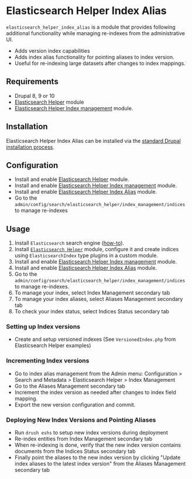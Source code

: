 # Elasticsearch Helper Index Alias

`elasticsearch_helper_index_alias` is a module that provides following additional
functionality while managing re-indexes from the administrative UI.

- Adds version index capabilities
- Adds index alias functionality for pointing aliases to index version.
- Useful for re-indexing large datasets after changes to index mappings.

## Requirements

* Drupal 8, 9 or 10
* [Elasticsearch Helper][elasticsearch_helper] module
* [Elasticsearch Helper Index management][elasticsearch_helper_index_management]
  module.

## Installation

Elasticsearch Helper Index Alias can be installed via the
[standard Drupal installation process](https://www.drupal.org/docs/extending-drupal/installing-drupal-modules).

## Configuration

* Install and enable [Elasticsearch Helper][elasticsearch_helper] module.
* Install and enable [Elasticsearch Helper Index management][elasticsearch_helper_index_management]
  module.
* Install and enable [Elasticsearch Helper Index Alias][elasticsearch_helper_index_alias]
  module.
* Go to the `admin/config/search/elasticsearch_helper/index_management/indices` to manage re-indexes

## Usage

1. Install `Elasticsearch` search engine ([how-to][elasticsearch_download]).
2. Install [``Elasticsearch Helper``][elasticsearch_helper] module, configure it and create indices using `ElasticsearchIndex` type plugins in a custom module.
3. Install and enable [Elasticsearch Helper Index management][elasticsearch_helper_index_management] module.
4. Install and enable [Elasticsearch Helper Index Alias][elasticsearch_helper_index_alias] module.
5. Go to the `admin/config/search/elasticsearch_helper/index_management/indices` to manage re-indexes.
6. To manage your index, select Index Management secondary tab
7. To manage your index aliases, select Aliases Management secondary tab
8. To check your index status, select Indices Status secondary tab

### Setting up Index versions
- Create and setup versioned indexes (See `VersionedIndex.php` from Elasticsearch Helper examples)

### Incrementing Index versions
- Go to index alias management from the Admin menu: Configuration > Search and Metadata > Elasticsearch Helper > Index Management
- Go to the Aliases Management secondary tab
- Increment the index version as needed after changes to index field mapping.
- Export the new version configuration and commit.

### Deploying New Index Versions and Pointing Aliases
- Run `drush eshs` to setup new index versions during deployment
- Re-index entities from Index Management secondary tab
- When re-indexing is done, verify that the new index version contains documents from the Indices Status secondary tab
- Finally point the aliases to the new index version by clicking "Update index aliases to the latest index version" from the Aliases Management secondary tab


[elasticsearch_download]: https://www.elastic.co/downloads/elasticsearch
[elasticsearch_helper]: https://www.drupal.org/project/elasticsearch_helper
[elasticsearch_helper_index_management]: https://www.drupal.org/project/elasticsearch_helper_index_management
[elasticsearch_helper_index_alias]: https://www.drupal.org/project/elasticsearch_helper_index_alias
[elasticsearch_client]: https://github.com/elastic/elasticsearch-php

